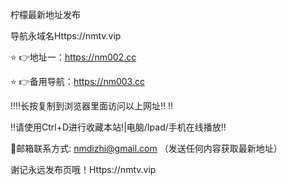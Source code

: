 柠檬最新地址发布

导航永域名Https://nmtv.vip

⭐️ 👉地址一：https://nm002.cc

⭐️ 👉备用导航：https://nm003.cc

‼️‼️长按复制到浏览器里面访问以上网址‼️ ‼️

‼️请使用Ctrl+D进行收藏本站!|电脑/Ipad/手机在线播放‼️

📧邮箱联系方式: nmdizhi@gmail.com （发送任何内容获取最新地址）

谢记永远发布页哦！Https://nmtv.vip
